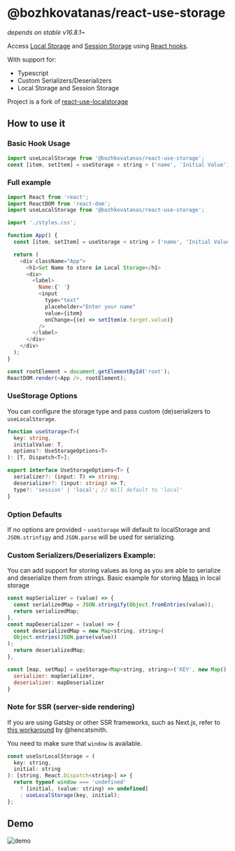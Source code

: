 # @bozhkovatanas/react-use-storage

_depends on stable v16.8.1~_

Access [Local Storage](https://developer.mozilla.org/en-US/docs/Web/API/Window/localStorage) and [Session Storage](https://developer.mozilla.org/en-US/docs/Web/API/Window/sessionStorage) using [React hooks](https://reactjs.org/docs/hooks-intro.html).

With support for:

- Typescript
- Custom Serializers/Deserializers
- Local Storage and Session Storage

Project is a fork of [react-use-localstorage](https://github.com/dance2die/react-use-localstorage)

## How to use it

### Basic Hook Usage

```javascript
import useLocalStorage from '@bozhkovatanas/react-use-storage';
const [item, setItem] = useStorage < string > ('name', 'Initial Value');
```

### Full example

```javascript
import React from 'react';
import ReactDOM from 'react-dom';
import useLocalStorage from '@bozhkovatanas/react-use-storage';

import './styles.css';

function App() {
  const [item, setItem] = useStorage < string > ('name', 'Initial Value');

  return (
    <div className="App">
      <h1>Set Name to store in Local Storage</h1>
      <div>
        <label>
          Name:{' '}
          <input
            type="text"
            placeholder="Enter your name"
            value={item}
            onChange={(e) => setItem(e.target.value)}
          />
        </label>
      </div>
    </div>
  );
}

const rootElement = document.getElementById('root');
ReactDOM.render(<App />, rootElement);
```

### UseStorage Options

You can configure the storage type and pass custom (de)serializers to `useLocalStorage`.

```typescript
function useStorage<T>(
  key: string,
  initialValue: T,
  options?: UseStorageOptions<T>
): [T, Dispatch<T>];

export interface UseStorageOptions<T> {
  serializer?: (input: T) => string;
  deserializer?: (input: string) => T;
  type?: 'session' | 'local'; // Will default to 'local'
}
```

### Option Defaults

If no options are provided - `useStorage` will default to localStorage and `JSON.strinfigy` and `JSON.parse` will be used for serializing.

### Custom Serializers/Deserializers Example:

You can add support for storing values as long as you are able to serialize and deserialize them from strings.
Basic example for storing [Maps](https://developer.mozilla.org/en-US/docs/Web/JavaScript/Reference/Global_Objects/Map) in local storage

```javascript
const mapSerializer = (value) => {
  const serializedMap = JSON.stringify(Object.fromEntries(value));
  return serializedMap;
},
const mapDeserializer = (value) => {
  const deserializedMap = new Map<string, string>(
  Object.entries(JSON.parse(value))
);
  return deserializedMap;
},

const [map, setMap] = useStorage<Map<string, string>>('KEY', new Map(), {
  serializer: mapSerializer,
  deserializer: mapDeserializer
}

```

### Note for SSR (server-side rendering)

If you are using Gatsby or other SSR frameworks, such as Next.js, refer to [this workaround](https://github.com/dance2die/react-use-localstorage/issues/24#issuecomment-581479939) by @hencatsmith.

You need to make sure that `window` is available.

```js
const useSsrLocalStorage = (
  key: string,
  initial: string
): [string, React.Dispatch<string>] => {
  return typeof window === 'undefined'
    ? [initial, (value: string) => undefined]
    : useLocalStorage(key, initial);
};
```

## Demo

![demo](https://github.com/dance2die/react-use-localstorage/raw/master/react-use-localstorage.gif)
